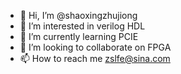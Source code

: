 - 👋 Hi, I’m @shaoxingzhujiong
- 👀 I’m interested in verilog HDL
- 🌱 I’m currently learning PCIE
- 💞️ I’m looking to collaborate on FPGA
- 📫 How to reach me zslfe@sina.com

<!---
shaoxingzhujiong/shaoxingzhujiong is a ✨ special ✨ repository because its `README.md` (this file) appears on your GitHub profile.
You can click the Preview link to take a look at your changes.
--->
